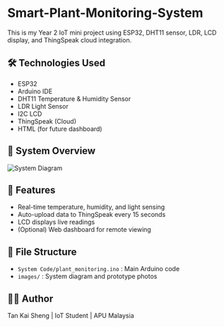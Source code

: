 # Smart-Plant-Monitoring-System
This is my Year 2 IoT mini project using ESP32, DHT11 sensor, LDR, LCD display, and ThingSpeak cloud integration.

## 🛠️ Technologies Used
- ESP32
- Arduino IDE
- DHT11 Temperature & Humidity Sensor
- LDR Light Sensor
- I2C LCD
- ThingSpeak (Cloud)
- HTML (for future dashboard)

## 📸 System Overview
![System Diagram](images/system_diagram.png)

## 🔧 Features
- Real-time temperature, humidity, and light sensing
- Auto-upload data to ThingSpeak every 15 seconds
- LCD displays live readings
- (Optional) Web dashboard for remote viewing

## 📁 File Structure
- `System Code/plant_monitoring.ino` : Main Arduino code
- `images/` : System diagram and prototype photos

## 👨‍💻 Author
Tan Kai Sheng | IoT Student | APU Malaysia
